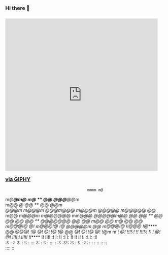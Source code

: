 ### Hi there 👋
### <iframe src="https://giphy.com/embed/YPJ5gi3MZzSjhtQTIk" width="480" height="480" frameBorder="0" class="giphy-embed" allowFullScreen></iframe><p><a href="https://giphy.com/stickers/developer-engineer-programmer-YPJ5gi3MZzSjhtQTIk">via GIPHY</a></p>




                                        mmmm m@                                                    
 m@***@m@                             m@* ** @@              *@@@***@@m                            
m@@    *@                             @@*    **                @@   *@@m                           
*@@@m     m@*@@m  *@@@m@@@  m@*@@m   @@@@@       m@@*@@@       @@   m@@  m@*@@m   m@*@@@@@  mm@*@@ 
  *@@@@@m@@   @@    @@* ** @@   @@    @@         @@   **       @@@@@@@  @@   @@  m@@  @@   m@*   @@
      *@@ m@@@!@    @!      m@@@!@    !@         *@@@@@m       @@        m@@@!@  *!!@@@*   !@******
@@     @@@!   !@    @!     @!   !@    !@              @@       @!       @!   !@  @!        !@m    m
!     *@! !!!!:!    !!      !!!!:!    !:         *!   @!       @!        !!!!:!  *!!!!!*   !!******
!!     !!!!   :!    !:     !!   :!    !:         !!   !!       !!       !!   :!  !:        :!!     
:!: : :! :!: : !: : :::    :!: : !: : :::        : :!:       :!:!:      :!: : !:  : :!: :   : : :: 
                                                                                 ::     ::         
                                                                                 :::: ::           
